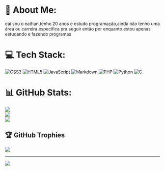 # 💫 About Me:
eai sou o nathan,tenho 20 anos e estudo programação,ainda não tenho uma área ou carreira especifica pra seguir então por enquanto estou apenas estudando e fazendo programas


# 💻 Tech Stack:
![CSS3](https://img.shields.io/badge/css3-%231572B6.svg?style=for-the-badge&logo=css3&logoColor=white) ![HTML5](https://img.shields.io/badge/html5-%23E34F26.svg?style=for-the-badge&logo=html5&logoColor=white) ![JavaScript](https://img.shields.io/badge/javascript-%23323330.svg?style=for-the-badge&logo=javascript&logoColor=%23F7DF1E) ![Markdown](https://img.shields.io/badge/markdown-%23000000.svg?style=for-the-badge&logo=markdown&logoColor=white) ![PHP](https://img.shields.io/badge/php-%23777BB4.svg?style=for-the-badge&logo=php&logoColor=white) ![Python](https://img.shields.io/badge/python-3670A0?style=for-the-badge&logo=python&logoColor=ffdd54) ![C](https://img.shields.io/badge/c-%2300599C.svg?style=for-the-badge&logo=c&logoColor=white)
# 📊 GitHub Stats:
![](https://github-readme-stats.vercel.app/api?username=Lvdstr&theme=rose_pine&hide_border=false&include_all_commits=false&count_private=false)<br/>
![](https://github-readme-streak-stats.herokuapp.com/?user=Lvdstr&theme=rose_pine&hide_border=false)<br/>
![](https://github-readme-stats.vercel.app/api/top-langs/?username=Lvdstr&theme=rose_pine&hide_border=false&include_all_commits=false&count_private=false&layout=compact)

## 🏆 GitHub Trophies
![](https://github-profile-trophy.vercel.app/?username=Lvdstr&theme=radical&no-frame=false&no-bg=true&margin-w=4)

---
[![](https://visitcount.itsvg.in/api?id=Lvdstr&icon=2&color=1)](https://visitcount.itsvg.in)

<!-- Proudly created with GPRM ( https://gprm.itsvg.in ) -->

